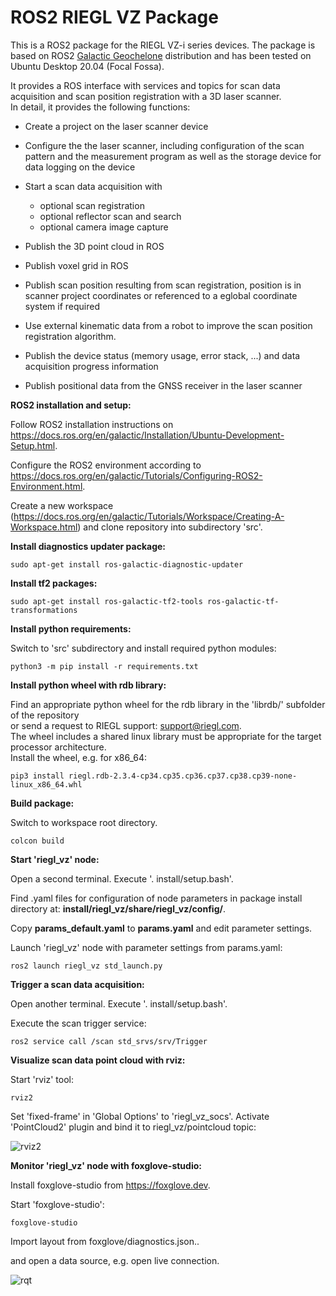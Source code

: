 # ROS2 RIEGL VZ Package

This is a ROS2 package for the RIEGL VZ-i series devices.
The package is based on ROS2 [Galactic Geochelone](https://docs.ros.org/en/galactic/index.html) distribution and has been tested on Ubuntu Desktop 20.04 (Focal Fossa).

It provides a ROS interface with services and topics for scan data acquisition and scan position registration with a 3D laser scanner.  
In detail, it provides the following functions:

* Create a project on the laser scanner device

* Configure the the laser scanner, including configuration of the scan pattern and the measurement program as well as the storage device for data logging on the device

* Start a scan data acquisition with
  - optional scan registration
  - optional reflector scan and search
  - optional camera image capture

* Publish the 3D point cloud in ROS

* Publish voxel grid in ROS

* Publish scan position resulting from scan registration, position is in scanner project coordinates or referenced to a eglobal coordinate system if required

* Use external kinematic data from a robot to improve the scan position registration algorithm.

* Publish the device status (memory usage, error stack, ...) and data acquisition progress information

* Publish positional data from the GNSS receiver in the laser scanner

**ROS2 installation and setup:**

Follow ROS2 installation instructions on https://docs.ros.org/en/galactic/Installation/Ubuntu-Development-Setup.html.

Configure the ROS2 environment according to https://docs.ros.org/en/galactic/Tutorials/Configuring-ROS2-Environment.html.

Create a new workspace (https://docs.ros.org/en/galactic/Tutorials/Workspace/Creating-A-Workspace.html)
and clone repository into subdirectory 'src'.

**Install diagnostics updater package:**

```sudo apt-get install ros-galactic-diagnostic-updater```

**Install tf2 packages:**

```sudo apt-get install ros-galactic-tf2-tools ros-galactic-tf-transformations```

**Install python requirements:**

Switch to 'src' subdirectory and install required python modules:

```python3 -m pip install -r requirements.txt```

**Install python wheel with rdb library:**

Find an appropriate python wheel for the rdb library in the 'librdb/' subfolder of the repository  
or send a request to RIEGL support: support@riegl.com.  
The wheel includes a shared linux library must be appropriate for the target processor architecture.  
Install the wheel, e.g. for x86_64:

```pip3 install riegl.rdb-2.3.4-cp34.cp35.cp36.cp37.cp38.cp39-none-linux_x86_64.whl```

**Build package:**

Switch to workspace root directory.

```colcon build```

**Start 'riegl_vz' node:**

Open a second terminal. Execute '. install/setup.bash'.

Find .yaml files for configuration of node parameters in package install directory at: **install/riegl_vz/share/riegl_vz/config/**.

Copy **params_default.yaml** to **params.yaml** and edit parameter settings.

Launch 'riegl_vz' node with parameter settings from params.yaml:

```ros2 launch riegl_vz std_launch.py```

**Trigger a scan data acquisition:**

Open another terminal. Execute '. install/setup.bash'.

Execute the scan trigger service:

```ros2 service call /scan std_srvs/srv/Trigger```

**Visualize scan data point cloud with rviz:**

Start 'rviz' tool:

```rviz2```

Set 'fixed-frame' in 'Global Options' to 'riegl_vz_socs'. Activate 'PointCloud2' plugin and bind it to riegl_vz/pointcloud topic:

![rviz2](riegl_vz/img/rviz2.png)

**Monitor 'riegl_vz' node with foxglove-studio:**

Install foxglove-studio from https://foxglove.dev.

Start 'foxglove-studio':

```foxglove-studio```

Import layout from foxglove/diagnostics.json..

and open a data source, e.g. open live connection.

![rqt](riegl_vz/img/foxglove.png)
